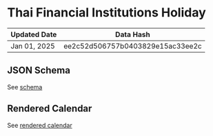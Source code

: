 # Thai Financial Institutions Holiday

| Updated Date | Data Hash |
| --- | --- |
| <!--Date:Begin-->Jan 01, 2025<!--Date:End--> | <!--Version:Begin-->ee2c52d506757b0403829e15ac33ee2c<!--Version:End--> |

## JSON Schema

See [schema](./schemas/json-schema-data.json)

## Rendered Calendar

See [rendered calendar](./CALENDAR.md)
